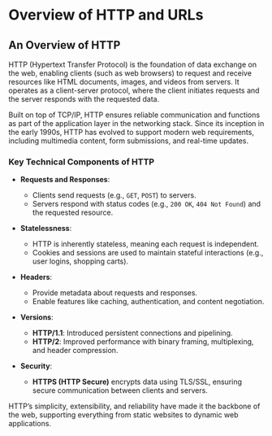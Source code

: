 # Overview of HTTP and URLs  

## An Overview of HTTP  

HTTP (Hypertext Transfer Protocol) is the foundation of data exchange on the web, enabling clients (such as web browsers) to request and receive resources like HTML documents, images, and videos from servers. It operates as a client-server protocol, where the client initiates requests and the server responds with the requested data.  

Built on top of TCP/IP, HTTP ensures reliable communication and functions as part of the application layer in the networking stack. Since its inception in the early 1990s, HTTP has evolved to support modern web requirements, including multimedia content, form submissions, and real-time updates.  

### Key Technical Components of HTTP  

- **Requests and Responses**:  
  - Clients send requests (e.g., `GET`, `POST`) to servers.  
  - Servers respond with status codes (e.g., `200 OK`, `404 Not Found`) and the requested resource.  

- **Statelessness**:  
  - HTTP is inherently stateless, meaning each request is independent.  
  - Cookies and sessions are used to maintain stateful interactions (e.g., user logins, shopping carts).  

- **Headers**:  
  - Provide metadata about requests and responses.  
  - Enable features like caching, authentication, and content negotiation.  

- **Versions**:  
  - **HTTP/1.1**: Introduced persistent connections and pipelining.  
  - **HTTP/2**: Improved performance with binary framing, multiplexing, and header compression.  

- **Security**:  
  - **HTTPS (HTTP Secure)** encrypts data using TLS/SSL, ensuring secure communication between clients and servers.  

HTTP’s simplicity, extensibility, and reliability have made it the backbone of the web, supporting everything from static websites to dynamic web applications.  
